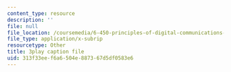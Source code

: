 ```yaml
---
content_type: resource
description: ''
file: null
file_location: /coursemedia/6-450-principles-of-digital-communications-i-fall-2006/313f33eef6a6504e887367d5df0583e6_kJR59TZz1CI.vtt
file_type: application/x-subrip
resourcetype: Other
title: 3play caption file
uid: 313f33ee-f6a6-504e-8873-67d5df0583e6
---
```

